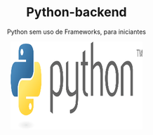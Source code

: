 <h1 align="center"> Python-backend</h1>
<p align = "center">
Python sem uso de Frameworks, para iniciantes</p>
<p align = "center">
<img width=300 height=200 src=Img/Logo.png >
<p>

